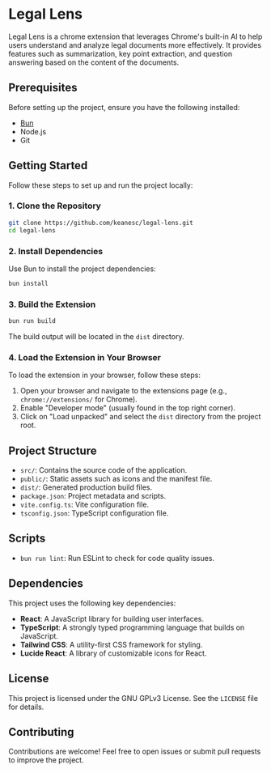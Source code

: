 # Legal Lens

Legal Lens is a chrome extension that leverages Chrome's built-in AI to help users understand and analyze legal documents more effectively. It provides features such as summarization, key point extraction, and question answering based on the content of the documents.

## Prerequisites

Before setting up the project, ensure you have the following installed:

- [Bun](https://bun.sh/)
- Node.js
- Git

## Getting Started

Follow these steps to set up and run the project locally:

### 1. Clone the Repository

```bash
git clone https://github.com/keanesc/legal-lens.git
cd legal-lens
```

### 2. Install Dependencies

Use Bun to install the project dependencies:

```bash
bun install
```

### 3. Build the Extension

```bash
bun run build
```

The build output will be located in the `dist` directory.

### 4. Load the Extension in Your Browser

To load the extension in your browser, follow these steps:

1. Open your browser and navigate to the extensions page (e.g., `chrome://extensions/` for Chrome).
2. Enable "Developer mode" (usually found in the top right corner).
3. Click on "Load unpacked" and select the `dist` directory from the project
   root.

## Project Structure

- `src/`: Contains the source code of the application.
- `public/`: Static assets such as icons and the manifest file.
- `dist/`: Generated production build files.
- `package.json`: Project metadata and scripts.
- `vite.config.ts`: Vite configuration file.
- `tsconfig.json`: TypeScript configuration file.

## Scripts

- `bun run lint`: Run ESLint to check for code quality issues.

## Dependencies

This project uses the following key dependencies:

- **React**: A JavaScript library for building user interfaces.
- **TypeScript**: A strongly typed programming language that builds on JavaScript.
- **Tailwind CSS**: A utility-first CSS framework for styling.
- **Lucide React**: A library of customizable icons for React.

## License

This project is licensed under the GNU GPLv3 License. See the `LICENSE` file for details.

## Contributing

Contributions are welcome! Feel free to open issues or submit pull requests to improve the project.
